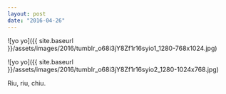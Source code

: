 ```yaml
---
layout: post
date: "2016-04-26"
---
```


![yo yo]({{ site.baseurl }}/assets/images/2016/tumblr_o68i3jY8Zf1r16syio1_1280-768x1024.jpg)

![yo yo]({{ site.baseurl }}/assets/images/2016/tumblr_o68i3jY8Zf1r16syio2_1280-1024x768.jpg)

Riu, riu, chiu.
